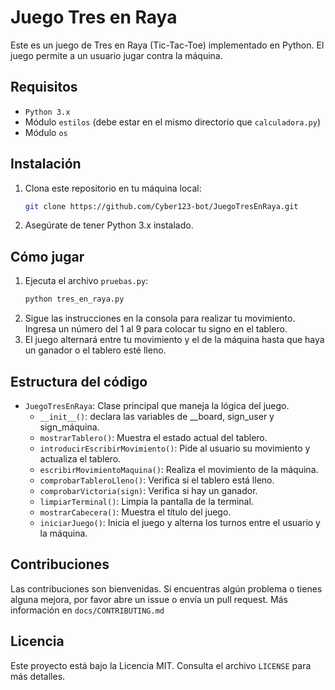 # Juego Tres en Raya

Este es un juego de Tres en Raya (Tic-Tac-Toe) implementado en Python. El juego permite a un usuario jugar contra la máquina.

## Requisitos

- `Python 3.x`
- Módulo `estilos` (debe estar en el mismo directorio que `calculadora.py`)
- Módulo `os`

## Instalación

1. Clona este repositorio en tu máquina local:
   ```bash
   git clone https://github.com/Cyber123-bot/JuegoTresEnRaya.git
   ```
2. Asegúrate de tener Python 3.x instalado.

## Cómo jugar

1. Ejecuta el archivo `pruebas.py`:
    ```bash
    python tres_en_raya.py
    ```
2. Sigue las instrucciones en la consola para realizar tu movimiento. Ingresa un número del 1 al 9 para colocar tu signo en el tablero.
3. El juego alternará entre tu movimiento y el de la máquina hasta que haya un ganador o el tablero esté lleno.

## Estructura del código

- `JuegoTresEnRaya`: Clase principal que maneja la lógica del juego.
  - `__init__()`: declara las variables de __board, sign_user y sign_máquina.
  - `mostrarTablero()`: Muestra el estado actual del tablero.
  - `introducirEscribirMovimiento()`: Pide al usuario su movimiento y actualiza el tablero.
  - `escribirMovimientoMaquina()`: Realiza el movimiento de la máquina.
  - `comprobarTableroLleno()`: Verifica si el tablero está lleno.
  - `comprobarVictoria(sign)`: Verifica si hay un ganador.
  - `limpiarTerminal()`: Limpia la pantalla de la terminal.
  - `mostrarCabecera()`: Muestra el título del juego.
  - `iniciarJuego()`: Inicia el juego y alterna los turnos entre el usuario y la máquina.

## Contribuciones

Las contribuciones son bienvenidas. Si encuentras algún problema o tienes alguna mejora, por favor abre un issue o envía un pull request. Más información en `docs/CONTRIBUTING.md`

## Licencia

Este proyecto está bajo la Licencia MIT. Consulta el archivo `LICENSE` para más detalles.